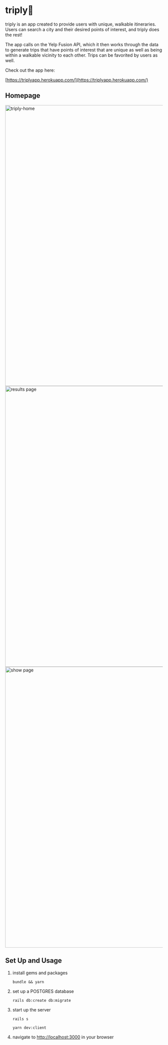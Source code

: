 # triply📍

triply is an app created to provide users with unique, walkable itineraries. Users can search a city and their desired points of interest, and triply does the rest!

The app calls on the Yelp Fusion API, which it then works through the data to generate trips that have points of interest that are unique as well as being within a walkable vicinity to each other. Trips can be favorited by users as well.

Check out the app here: 

[https://triplyapp.herokuapp.com/](https://triplyapp.herokuapp.com/)

## Homepage

<img width="896" alt="triply-home" src="https://user-images.githubusercontent.com/26151666/144734666-01f473a7-6c5a-44a5-bb27-69b3309cfd8d.png">
<img width="896" alt="results page" src="https://user-images.githubusercontent.com/26151666/144734887-56d14e7b-2f01-42b1-a271-f37f8d2196f1.png">
<img width="896" alt="show page" src="https://user-images.githubusercontent.com/26151666/144734889-efccffdc-e6fe-49f6-8824-c3cec4e2fee0.png">


## Set Up and Usage
1. install gems and packages 
   
   `bundle && yarn`

2. set up a POSTGRES database
   
   `rails db:create db:migrate`

3. start up the server
   
   `rails s`

   `yarn dev:client`

4. navigate to [http://localhost:3000](http://localhost:3000) in your browser
